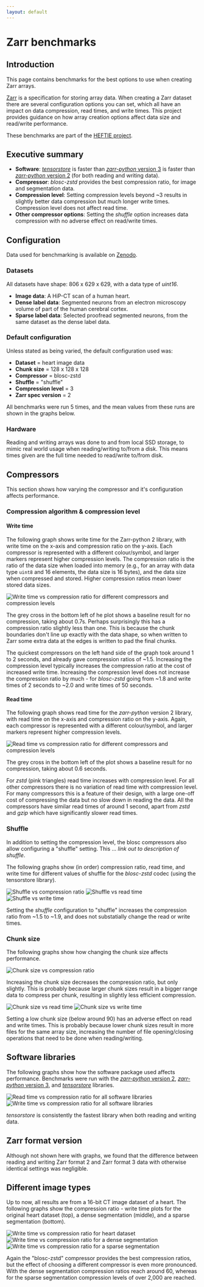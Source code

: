 ```yaml
---
layout: default
---
```


# Zarr benchmarks

## Introduction

This page contains benchmarks for the best options to use when creating Zarr
arrays.

[Zarr](https://zarr.dev/) is a specification for storing array data. When
creating a Zarr dataset there are several configuration options you can set,
which all have an impact on data compression, read times, and write times. This
project provides guidance on how array creation options affect data size and
read/write performance.

These benchmarks are part of the
[HEFTIE project](https://github.com/HEFTIEProject).

## Executive summary

- **Software**: _[tensorstore](https://google.github.io/tensorstore/)_ is faster
  than [_zarr-python_ version 3](https://zarr.readthedocs.io/en/stable/) is
  faster than [_zarr-python_ version 2](https://zarr.readthedocs.io/en/v2.18.5/)
  (for both reading and writing data).
- **Compressor**: _blosc-zstd_ provides the best compression ratio, for image
  and segmentation data.
- **Compression level**: Setting compression levels beyond ~3 results in
  slightly better data compression but much longer write times. Compression
  level does not affect read time.
- **Other compressor options**: Setting the _shuffle_ option increases data
  compression with no adverse effect on read/write times.

## Configuration

Data used for benchmarking is available on
[Zenodo](https://doi.org/10.5281/zenodo.15544055).

### Datasets

All datasets have shape: 806 x 629 x 629, with a data type of _uint16_.

- **Image data**: A HiP-CT scan of a human heart.
- **Dense label data**: Segmented neurons from an electron microscopy volume of
  part of the human cerebral cortex.
- **Sparse label data**: Selected proofread segmented neurons, from the same
  dataset as the dense label data.

### Default configuration

Unless stated as being varied, the default configuration used was:

- **Dataset** = heart image data
- **Chunk size** = 128 x 128 x 128
- **Compressor** = blosc-zstd
- **Shuffle** = "shuffle"
- **Compression level** = 3
- **Zarr spec version** = 2

All benchmarks were run 5 times, and the mean values from these runs are shown
in the graphs below.

### Hardware

Reading and writing arrays was done to and from local SSD storage, to mimic real
world usage when reading/writing to/from a disk. This means times given are the
full time needed to read/write to/from disk.

## Compressors

This section shows how varying the compressor and it's configuration affects
performance.

### Compression algorithm & compression level

#### Write time

The following graph shows write time for the Zarr-python 2 library, with write
time on the x-axis and compression ratio on the y-axis. Each compressor is
represented with a different colour/symbol, and larger markers represent higher
compression levels. The compression ratio is the ratio of the data size when
loaded into memory (e.g., for an array with data type `uint8` and 16 elements,
the data size is 16 bytes), and the data size when compressed and stored. Higher
compression ratios mean lower stored data sizes.

![Write time vs compression ratio for different compressors and compression levels](assets/write_single.png)

The grey cross in the bottom left of he plot shows a baseline result for no
compression, taking about 0.7s. Perhaps surprisingly this has a compression
ratio slightly less than one. This is because the chunk boundaries don't line up
exactly with the data shape, so when written to Zarr some extra data at the
edges is written to pad the final chunks.

The quickest compressors on the left hand side of the graph took around 1 to 2
seconds, and already gave compression ratios of ~1.5. Increasing the compression
level typically increases the compression ratio at the cost of increased write
time. Increasing the compression level does not increase the compression ratio
by much - for _blosc-zstd_ going from ~1.8 and write times of 2 seconds to ~2.0
and write times of 50 seconds.

#### Read time

The following graph shows read time for the _zarr-python_ version 2 library,
with read time on the x-axis and compression ratio on the y-axis. Again, each
compressor is represented with a different colour/symbol, and larger markers
represent higher compression levels.

![Read time vs compression ratio for different compressors and compression levels](assets/read_single.png)

The grey cross in the bottom left of the plot shows a baseline result for no
compression, taking about 0.6 seconds.

For _zstd_ (pink triangles) read time increases with compression level. For all
other compressors there is no variation of read time with compression level. For
many compressors this is a feature of their design, with a large one-off cost of
compressing the data but no slow down in reading the data. All the compressors
have similar read times of around 1 second, apart from _zstd_ and _gzip_ which
have significantly slower read times.

### Shuffle

In addition to setting the compression level, the blosc compressors also allow
configuring a "shuffle" setting. This ... _link out to description of shuffle_.

The following graphs show (in order) compression ratio, read time, and write
time for different values of shuffle for the _blosc-zstd_ codec (using the
tensorstore library).

![Shuffle vs compression ratio](assets/shuffle_compression.png) ![Shuffle vs read time](assets/shuffle_read.png)
![Shuffle vs write time](assets/shuffle_write.png)

Setting the _shuffle_ configuration to "shuffle" increases the compression ratio
from ~1.5 to ~1.9, and does not substatially change the read or write times.

### Chunk size

The following graphs show how changing the chunk size affects performance.

![Chunk size vs compression ratio](assets/chunk_size/compression.png)

Increasing the chunk size decreases the compression ratio, but only slightly.
This is probably because larger chunk sizes result in a bigger range data to
compress per chunk, resulting in slightly less efficient compression.

![Chunk size vs read time](assets/chunk_size/read.png) ![Chunk size vs write time](assets/chunk_size/write.png)

Setting a low chunk size (below around 90) has an adverse effect on read and
write times. This is probably because lower chunk sizes result in more files for
the same array size, increasing the number of file opening/closing operations
that need to be done when reading/writing.

## Software libraries

The following graphs show how the software package used affects performance.
Benchmarks were run with the
[_zarr-python_ version 2](https://zarr.readthedocs.io/en/v2.18.5/),
[_zarr-python_ version 3](https://zarr.readthedocs.io/en/stable/), and
_[tensorstore](https://google.github.io/tensorstore/)_ libraries.

![Read time vs compression ratio for all software libraries](assets/library/read.png) ![Write time vs compression ratio for all software libraries](assets/library/write.png)

_tensorstore_ is consistently the fastest library when both reading and writing
data.

## Zarr format version

Although not shown here with graphs, we found that the difference between
reading and writing Zarr format 2 and Zarr format 3 data with otherwise
identical settings was negligible.

## Different image types

Up to now, all results are from a 16-bit CT image dataset of a heart. The
following graphs show the compression ratio - write time plots for the original
heart dataset (top), a dense segmentation (middle), and a sparse segmentation
(bottom).

![Write time vs compression ratio for heart dataset](assets/write_single.png)
![Write time vs compression ratio for a dense segmentation](assets/image_type/dense_write.png)
![Write time vs compression ratio for a sparse segmentation](assets/image_type/sparse_write.png)

Again the "blosc-zstd" compressor provides the best compression ratios, but the
effect of choosing a different compressor is even more pronounced. With the
dense segmentation compression ratios reach around 60, whereas for the sparse
segmentation compression levels of over 2,000 are reached.
